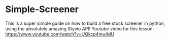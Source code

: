 # Simple-Screener
 This is a super simple guide on how to build a free stock screener in python, using the absolutely amazing Styvio API!
 Youtube video for this lesson: https://www.youtube.com/watch?v=UQkcp4mu4dU

